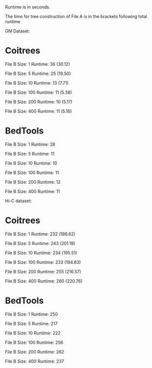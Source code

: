 Runtime is in seconds.

The time for tree construction of File A is in the brackets following total runtime

GM Dataset:

# Coitrees
File B Size: 1
Runtime: 36 (30.12)

File B Size: 5
Runtime: 25 (19.50)

File B Size: 10
Runtime: 13 (7.71)

File B Size: 100
Runtime: 11 (5.38)

File B Size: 200
Runtime: 10 (5.17)

File B Size: 400
Runtime: 11 (5.16)

# BedTools
File B Size: 1
Runtime: 28

File B Size: 5
Runtime: 11

File B Size: 10
Runtime: 10

File B Size: 100
Runtime: 11

File B Size: 200
Runtime: 12

File B Size: 400
Runtime: 11





Hi-C dataset:

# Coitrees
File B Size: 1
Runtime: 232 (186.62)

File B Size: 5
Runtime: 243 (201.19)

File B Size: 10
Runtime: 234 (195.51)

File B Size: 100
Runtime: 233 (194.83)

File B Size: 200
Runtime: 255 (216.57)

File B Size: 400
Runtime: 260 (220.76)

# BedTools
File B Size: 1
Runtime: 250

File B Size: 5
Runtime: 217

File B Size: 10
Runtime: 222

File B Size: 100
Runtime: 256

File B Size: 200
Runtime: 262

File B Size: 400
Runtime: 237